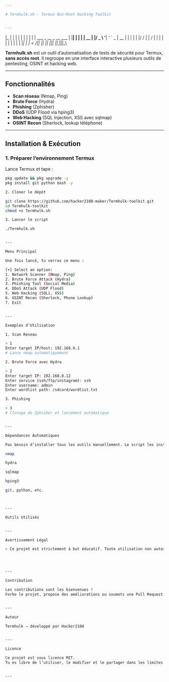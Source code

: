 ```yaml
---

# Termhulk.sh - Termux Non-Root Hacking Toolkit


---
```


|_   |                 | |  | |     | | |
| | ___ _ __ _ __ ___ | |__| |   | | | __
| |/ _ \ '__| ' ` _ |  __  | | | | | |/ / | |  / |  | | | | | | |  | | |_| | |   < _/_||  || || |||  ||_,|||_\

**Termhulk.sh** est un outil d’automatisation de tests de sécurité pour Termux, **sans accès root**. Il regroupe en une interface interactive plusieurs outils de pentesting, OSINT et hacking web.

---

## Fonctionnalités

- **Scan réseau** (Nmap, Ping)
- **Brute Force** (Hydra)
- **Phishing** (Zphisher)
- **DDoS** (UDP Flood via hping3)
- **Web Hacking** (SQL Injection, XSS avec sqlmap)
- **OSINT Recon** (Sherlock, lookup téléphone)

---

## Installation & Exécution

### 1. Préparer l’environnement Termux

Lance Termux et tape :

```bash
pkg update && pkg upgrade -y
pkg install git python bash -y

2. Cloner le dépôt

git clone https://github.com/hacker2108-maker/Termhulk-toolkit.git
cd Termhulk-toolkit
chmod +x Termhulk.sh

3. Lancer le script

./Termhulk.sh


---

Menu Principal

Une fois lancé, tu verras ce menu :

[+] Select an option:
1. Network Scanner (Nmap, Ping)
2. Brute Force Attack (Hydra)
3. Phishing Tool (Social Media)
4. DDoS Attack (UDP Flood)
5. Web Hacking (SQLi, XSS)
6. OSINT Recon (Sherlock, Phone Lookup)
7. Exit


---

Exemples d’Utilisation

1. Scan Réseau

> 1
Enter target IP/host: 192.168.0.1
# Lance nmap automatiquement

2. Brute Force avec Hydra

> 2
Enter target IP: 192.168.0.12
Enter service (ssh/ftp/instagram): ssh
Enter username: admin
Enter wordlist path: /sdcard/wordlist.txt

3. Phishing

> 3
# Clonage de Zphisher et lancement automatique


---

Dépendances Automatiques

Pas besoin d’installer tous les outils manuellement. Le script les installe automatiquement s’ils ne sont pas présents :

nmap

hydra

sqlmap

hping3

git, python, etc.



---

Outils Utilisés


---

Avertissement Légal

> Ce projet est strictement à but éducatif. Toute utilisation non autorisée contre des systèmes tiers est illégale et à vos risques et périls. L’auteur décline toute responsabilité quant à un usage malveillant ou illégal.




---

Contribution

Les contributions sont les bienvenues !
Forke le projet, propose des améliorations ou soumets une Pull Request.


---

Auteur

Termhulk – développé par Hacker2108 


---

Licence

Ce projet est sous licence MIT.
Tu es libre de l’utiliser, le modifier et le partager dans les limites définies par la licence.


---

